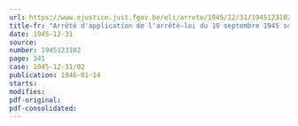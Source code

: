 ```yaml
---
url: https://www.ejustice.just.fgov.be/eli/arrete/1945/12/31/1945123102/justel
title-fr: "Arrêté d'application de l'arrêté-loi du 19 septembre 1945 soumettant temporairement l'exportation et la circulation de certaines oeuvres d'art à une autorisation préalable"
date: 1945-12-31
source:
number: 1945123102
page: 341
case: 1945-12-31/02
publication: 1946-01-14
starts:
modifies:
pdf-original:
pdf-consolidated:
---
```


